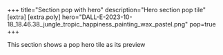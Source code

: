 +++
title="Section pop with hero"
description="Hero section pop tile"
[extra]
[extra.poly]
hero="DALL-E-2023-10-18_18.46.38_jungle_tropic_happiness_painting_wax_pastel.png"
pop=true
+++

This section shows a pop hero tile as its preview